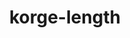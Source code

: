 ---
layout: module
title: korge-length
category: Other
link: https://github.com/korlibs/korge-ext/tree/main/korge-length
---